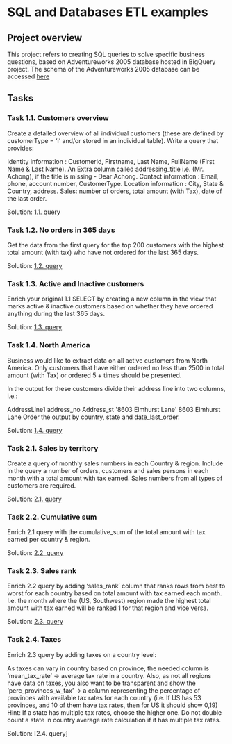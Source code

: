 # SQL and Databases ETL examples
## Project overview
This project refers to creating SQL queries to solve specific business questions, based on Adventureworks 2005 database hosted in BigQuery project.
The schema of the Adventureworks 2005 database can be accessed [here]( https://i0.wp.com/improveandrepeat.com/wp-content/uploads/2018/12/AdvWorksOLTPSchemaVisio.png?ssl=1)

## Tasks
### Task 1.1. Customers overview
Create a detailed overview of all individual customers (these are defined by customerType = ‘I’ and/or stored in an individual table). Write a query that provides:

Identity information : CustomerId, Firstname, Last Name, FullName (First Name & Last Name).
An Extra column called addressing_title i.e. (Mr. Achong), if the title is missing - Dear Achong.
Contact information : Email, phone, account number, CustomerType.
Location information : City, State & Country, address.
Sales: number of orders, total amount (with Tax), date of the last order.

Solution: [1.1. query](https://github.com/PatrycjaDanilczuk/SQL-and-Databases-codes/blob/main/1.1.%20query)

### Task 1.2. No orders in 365 days
Get the data from the first query for the top 200 customers with the highest total amount (with tax) who have not ordered for the last 365 days.

Solution: [1.2. query](https://github.com/PatrycjaDanilczuk/SQL-and-Databases-codes/blob/main/1.2.%20query)

### Task 1.3. Active and Inactive customers
Enrich your original 1.1 SELECT by creating a new column in the view that marks active & inactive customers based on whether they have ordered anything during the last 365 days.

Solution: [1.3. query](https://github.com/PatrycjaDanilczuk/SQL-and-Databases-codes/blob/main/1.3.%20query)

### Task 1.4. North America
Business would like to extract data on all active customers from North America. Only customers that have either ordered no less than 2500 in total amount (with Tax) or ordered 5 + times should be presented.

In the output for these customers divide their address line into two columns, i.e.:

AddressLine1	address_no	Address_st
'8603 Elmhurst Lane'	8603	Elmhurst Lane
Order the output by country, state and date_last_order.

Solution: [1.4. query](https://github.com/PatrycjaDanilczuk/SQL-and-Databases-codes/blob/main/1.4.%20query)

### Task 2.1. Sales by territory
Create a query of monthly sales numbers in each Country & region. Include in the query a number of orders, customers and sales persons in each month with a total amount with tax earned. Sales numbers from all types of customers are required. 

Solution: [2.1. query](https://github.com/PatrycjaDanilczuk/SQL-and-Databases-codes/blob/main/2.1.%20query)

### Task 2.2. Cumulative sum
Enrich 2.1 query with the cumulative_sum of the total amount with tax earned per country & region.

Solution: [2.2. query](https://github.com/PatrycjaDanilczuk/SQL-and-Databases-codes/blob/main/2.2.%20query)

### Task 2.3. Sales rank
Enrich 2.2 query by adding ‘sales_rank’ column that ranks rows from best to worst for each country based on total amount with tax earned each month. I.e. the month where the (US, Southwest) region made the highest total amount with tax earned will be ranked 1 for that region and vice versa.

Solution: [2.3. query](https://github.com/PatrycjaDanilczuk/SQL-and-Databases-codes/blob/main/2.3.%20query)

### Task 2.4. Taxes
Enrich 2.3 query by adding taxes on a country level:

As taxes can vary in country based on province, the needed column is ‘mean_tax_rate’ -> average tax rate in a country.
Also, as not all regions have data on taxes, you also want to be transparent and show the ‘perc_provinces_w_tax’ -> a column representing the percentage of provinces with available tax rates for each country (i.e. If US has 53 provinces, and 10 of them have tax rates, then for US it should show 0,19)
Hint: If a state has multiple tax rates, choose the higher one. Do not double count a state in country average rate calculation if it has multiple tax rates.

Solution: [2.4. query]

